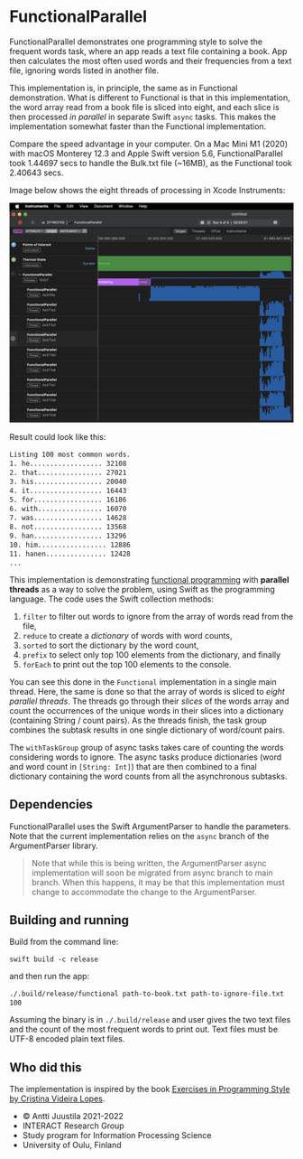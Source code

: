 # FunctionalParallel

FunctionalParallel demonstrates one programming style to solve the frequent words task, where an app reads a text file containing a book. App then calculates the most often used words and their frequencies from a text file, ignoring words listed in another file. 

This implementation is, in principle, the same as in Functional demonstration. What is different to Functional is that in this implementation, the word array read from a book file is sliced into eight, and each slice is then processed *in parallel* in separate Swift `async` tasks. This makes the implementation somewhat faster than the Functional implementation. 

Compare the speed advantage in your computer. On a Mac Mini M1 (2020) with macOS Monterey 12.3 and Apple Swift version 5.6, FunctionalParallel took 1.44697 secs to handle the Bulk.txt file (~16MB), as the Functional took 2.40643 secs.

Image below shows the eight threads of processing in Xcode Instruments:

![Threads running in parallel](ThreadsRunning.png)

Result could look like this:

```console
Listing 100 most common words.
1. he.................. 32108
2. that................ 27021
3. his................. 20040
4. it.................. 16443
5. for................. 16186
6. with................ 16070
7. was................. 14628
8. not................. 13568
9. han................. 13296
10. him................. 12886
11. hanen............... 12428
...
```

This implementation is demonstrating [functional programming](https://en.wikipedia.org/wiki/Functional_programming) with **parallel threads** as a way to solve the problem, using Swift as the programming language. The code uses the Swift collection methods:

1. `filter` to filter out words to ignore from the array of words read from the file,
1. `reduce` to create a *dictionary* of words with word counts,
1. `sorted` to sort the dictionary by the word count,
1. `prefix` to select only top 100 elements from the dictionary, and finally
1. `forEach` to print out the top 100 elements to the console.

You can see this done in the `Functional` implementation in a single main thread. Here, the same is done so that the array of words is sliced to *eight parallel threads*. The threads go through their *slices* of the words array and count the occurrences of the unique words in their slices into a dictionary (containing String / count pairs). As the threads finish, the task group combines the subtask results in one single dictionary of word/count pairs.

The `withTaskGroup` group of async tasks takes care of counting the words considering words to ignore. The async tasks produce dictionaries (word and word count in `[String: Int]`) that are then combined to a final dictionary containing the word counts from all the asynchronous subtasks.


## Dependencies

FunctionalParallel uses the Swift ArgumentParser to handle the parameters. Note that the current implementation relies on the `async` branch of the ArgumentParser library.

> Note that while this is being written, the ArgumentParser async implementation will soon be migrated from async branch to main branch. When this happens, it may be that this implementation must change to accommodate the change to the ArgumentParser. 

## Building and running

Build from the command line:

```console
swift build -c release
```

and then run the app:

```console
./.build/release/functional path-to-book.txt path-to-ignore-file.txt 100 
```

Assuming the binary is in `./.build/release` and user gives the two text files and the count of the most frequent words to print out. Text files must be UTF-8 encoded plain text files.


## Who did this

The implementation is inspired by the book [Exercises in Programming Style by Cristina Videira Lopes](https://www.routledge.com/Exercises-in-Programming-Style/Lopes/p/book/9780367350208).

* &copy; Antti Juustila 2021-2022
* INTERACT Research Group
* Study program for Information Processing Science
* University of Oulu, Finland
